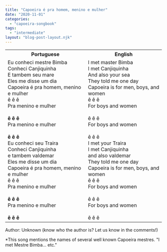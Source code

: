```yaml
---
title: "Capoeira é pra homem, menino e mulher"
date: "2020-11-01"
categories: 
  - "capoeira-songbook"
tags: 
  - "intermediate"
layout: "blog-post-layout.njk"
---
```


<table class="capoeira-table">
    <tr class="header-row">
        <th>Portuguese</th>
        <th>English</th>
    </tr>
    <tr>
        <td>Eu conheci mestre Bimba<br>
        Conheci Canjiquinha<br>
        E tambem seu mare<br>
        Eles me disse um dia<br>
        Capoeira é pra homem, menino e mulher<br>
        ê ê ê<br>
        Pra menino e mulher<br>
        <br>
        <strong>ê ê ê</strong><br>
        Pra menino e mulher<br>
        <br>
        <strong>ê ê ê</strong><br>
        Eu conheci seu Traira<br>
        Conheci Canjiquinha<br>
        e tambem valdemar<br>
        Eles me disse um dia<br>
        Capoeira é pra homem, menino e mulher<br>
        ê ê ê<br>
        Pra menino e mulher<br>
        <br>
        <strong>ê ê ê</strong><br>
        Pra menino e mulher<br>
        <br>
        <strong>ê ê ê</strong></td>
        <td>I met master Bimba<br>
        I met Canjiquinha<br>
        And also your sea<br>
        They told me one day<br>
        Capoeira is for men, boys, and women<br>
        ê ê ê<br>
        For boys and women<br>
        <br>
        ê ê ê<br>
        For boys and women<br>
        <br>
        ê ê ê<br>
        I met your Traira<br>
        I met Canjiquinha<br>
        and also valdemar<br>
        They told me one day<br>
        Capoeira is for men, boys, and women<br>
        ê ê ê<br>
        For boys and women<br>
        <br>
        ê ê ê<br>
        For boys and women<br>
        <br>
        ê ê ê</td>
    </tr>
</table>

<figcaption>
Author: Unknown (know who the author is? Let us know in the comments!)
</figcaption>

*This song mentions the names of several well known Capoeira mestres. "I met Mestre Bimba... etc."